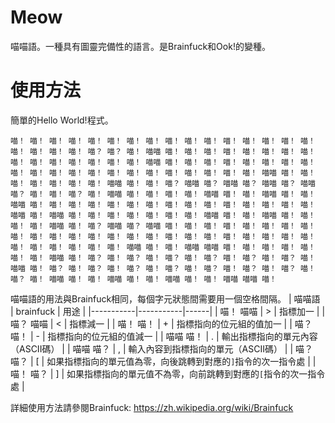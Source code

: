 # Meow
喵喵語。一種具有圖靈完備性的語言。是Brainfuck和Ook!的變種。

# 使用方法
簡單的Hello World!程式。
```meow
喵！ 喵！ 喵！ 喵！ 喵！ 喵！ 喵！ 喵！ 喵！ 喵！ 喵！ 喵！ 喵！ 喵！ 喵！ 喵！ 喵！ 喵！ 喵！ 喵！ 喵？ 喵？ 喵！ 喵喵 喵！ 喵！ 喵！ 喵！ 喵！ 喵！ 喵！ 喵！ 喵！ 喵！ 喵！ 喵！ 喵！ 喵！ 喵！ 喵喵 喵！ 喵！ 喵！ 喵！ 喵！ 喵！ 喵！ 喵！ 喵！ 喵！ 喵！ 喵！ 喵！ 喵！ 喵！ 喵！ 喵！ 喵！ 喵！ 喵！ 喵！ 喵喵 喵！ 喵！ 喵！ 喵！ 喵！ 喵！ 喵！ 喵喵 喵！ 喵！ 喵？ 喵喵 喵？ 喵喵 喵？ 喵喵 喵？ 喵喵 喵？ 喵！ 喵！ 喵？ 喵！ 喵喵 喵！ 喵！ 喵！ 喵！ 喵喵 喵！ 喵！ 喵喵 喵！ 喵！ 喵喵 喵！ 喵！ 喵！ 喵！ 喵！ 喵！ 喵！ 喵！ 喵！ 喵！ 喵！ 喵！ 喵！ 喵！ 喵！ 喵喵 喵！ 喵喵 喵！ 喵！ 喵！ 喵！ 喵！ 喵！ 喵！ 喵喵 喵！ 喵！ 喵喵 喵！ 喵！ 喵！ 喵！ 喵喵 喵！ 喵？ 喵喵 喵？ 喵喵 喵！ 喵！ 喵！ 喵！ 喵！ 喵！ 喵！ 喵！ 喵！ 喵！ 喵！ 喵！ 喵！ 喵！ 喵！ 喵！ 喵！ 喵！ 喵！ 喵！ 喵！ 喵！ 喵！ 喵！ 喵！ 喵！ 喵！ 喵！ 喵！ 喵！ 喵喵 喵！ 喵！ 喵喵 喵喵 喵！ 喵！ 喵！ 喵！ 喵！ 喵！ 喵！ 喵喵 喵！ 喵？ 喵！ 喵？ 喵！ 喵？ 喵！ 喵？ 喵！ 喵？ 喵！ 喵？ 喵！ 喵喵 喵！ 喵？ 喵！ 喵？ 喵！ 喵？ 喵！ 喵？ 喵！ 喵？ 喵！ 喵？ 喵！ 喵？ 喵！ 喵？ 喵！ 喵喵 喵！ 喵！ 喵喵 喵！ 喵！ 喵喵 喵！ 喵！ 喵喵 喵喵 喵！
```
喵喵語的用法與Brainfuck相同，每個字元狀態間需要用一個空格間隔。
| 喵喵語    | brainfuck | 用途 |
|-----------|-----------|------|
| 喵！ 喵喵 | > | 指標加一 |
| 喵？ 喵喵 | < | 指標減一 |
| 喵！ 喵！ | + | 指標指向的位元組的值加一 |
| 喵？ 喵！ | - | 指標指向的位元組的值減一 |
| 喵喵 喵！ | . | 輸出指標指向的單元內容（ASCII碼） |
| 喵喵 喵？ | , | 輸入內容到指標指向的單元（ASCII碼） |
| 喵？ 喵？ | [ | 如果指標指向的單元值為零，向後跳轉到對應的`]`指令的次一指令處 |
| 喵！ 喵？ | ] | 如果指標指向的單元值不為零，向前跳轉到對應的`[`指令的次一指令處 |

詳細使用方法請參閱Brainfuck: https://zh.wikipedia.org/wiki/Brainfuck
